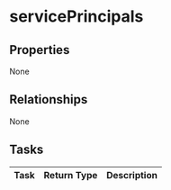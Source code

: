 # servicePrincipals



## Properties
None

## Relationships
None


## Tasks

| Task		   | Return Type	|Description|
|:---------------|:--------|:----------|
